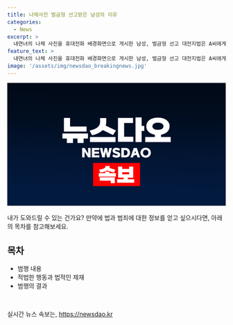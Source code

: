 ```yaml
---
title: 나체사진 벌금형 선고받은 남성의 이유
categories:
  - News
excerpt: >
  내연녀의 나체 사진을 휴대전화 배경화면으로 게시한 남성, 벌금형 선고 대전지법은 A씨에게 내연녀의 나체 사진을 게시한 혐의로 벌금 200만원과 성폭력 치료프로그램 40시간 이수를 명령했다. A씨는 내연관계였던 B씨에게 받은 나체 사진을 프로필 배경화면으로 사용했는데, 법원은 피해자의 정신적 고통을 고려하며 A씨의 처벌을 결정했다. 이에도 피해자가 A씨에 대한 처벌을 원하지 않고, A씨에게 동종 전과가 없고 참작할 여지가 있다는 점을 고려하여 벌금형을 선고했다.
feature_text: >
  내연녀의 나체 사진을 휴대전화 배경화면으로 게시한 남성, 벌금형 선고 대전지법은 A씨에게 내연녀의 나체 사진을 게시한 혐의로 벌금 200만원과 성폭력 치료프로그램 40시간 이수를 명령했다. A씨는 내연관계였던 B씨에게 받은 나체 사진을 프로필 배경화면으로 사용했는데, 법원은 피해자의 정신적 고통을 고려하며 A씨의 처벌을 결정했다. 이에도 피해자가 A씨에 대한 처벌을 원하지 않고, A씨에게 동종 전과가 없고 참작할 여지가 있다는 점을 고려하여 벌금형을 선고했다.
image: '/assets/img/newsdao_breakingnews.jpg'
---
```


<p><img src="/assets/img/newsdao_breakingnews.jpg" alt="firstkoreanews 속보" /></p>

<p>내가 도와드릴 수 있는 건가요? 만약에 법과 범죄에 대한 정보를 얻고 싶으시다면, 아래의 목차를 참고해보세요.</p>

<h2 data-ke-size="size26">목차</h2>

<ul>
    <li>범행 내용</li>
    <li>적법한 행동과 법적인 제재</li>
    <li>범행의 결과</li>
</ul>

<p data-ke-size="size16">&nbsp;</p>
실시간 뉴스 속보는, <a href="https://newsdao.kr" rel="dofollow">https://newsdao.kr</a>


